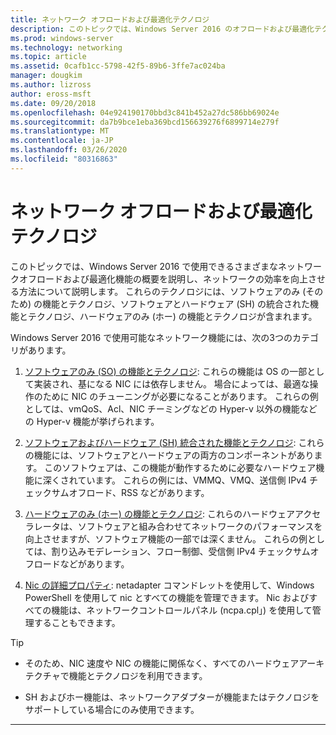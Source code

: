 ```yaml
---
title: ネットワーク オフロードおよび最適化テクノロジ
description: このトピックでは、Windows Server 2016 のオフロードおよび最適化テクノロジの概要について説明し、これらのテクノロジに関するその他のガイダンスへのリンクを示します。
ms.prod: windows-server
ms.technology: networking
ms.topic: article
ms.assetid: 0cafb1cc-5798-42f5-89b6-3ffe7ac024ba
manager: dougkim
ms.author: lizross
author: eross-msft
ms.date: 09/20/2018
ms.openlocfilehash: 04e924190170bbd3c841b452a27dc586bb69024e
ms.sourcegitcommit: da7b9bce1eba369bcd156639276f6899714e279f
ms.translationtype: MT
ms.contentlocale: ja-JP
ms.lasthandoff: 03/26/2020
ms.locfileid: "80316863"
---
```

# <a name="network-offload-and-optimization-technologies"></a>ネットワーク オフロードおよび最適化テクノロジ

このトピックでは、Windows Server 2016 で使用できるさまざまなネットワークオフロードおよび最適化機能の概要を説明し、ネットワークの効率を向上させる方法について説明します。 これらのテクノロジには、ソフトウェアのみ (そのため) の機能とテクノロジ、ソフトウェアとハードウェア (SH) の統合された機能とテクノロジ、ハードウェアのみ (ホー) の機能とテクノロジが含まれます。

Windows Server 2016 で使用可能なネットワーク機能には、次の3つのカテゴリがあります。 

1.  [ソフトウェアのみ (SO) の機能とテクノロジ](hpn-software-only-features.md): これらの機能は OS の一部として実装され、基になる NIC には依存しません。 場合によっては、最適な操作のために NIC のチューニングが必要になることがあります。 これらの例としては、vmQoS、Acl、NIC チーミングなどの Hyper-v 以外の機能などの Hyper-v 機能が挙げられます。   

2.  [ソフトウェアおよびハードウェア (SH) 統合された機能とテクノロジ](hpn-software-hardware-features.md): これらの機能には、ソフトウェアとハードウェアの両方のコンポーネントがあります。 このソフトウェアは、この機能が動作するために必要なハードウェア機能に深くされています。 これらの例には、VMMQ、VMQ、送信側 IPv4 チェックサムオフロード、RSS などがあります。   

3.  [ハードウェアのみ (ホー) の機能とテクノロジ](hpn-hardware-only-features.md): これらのハードウェアアクセラレータは、ソフトウェアと組み合わせてネットワークのパフォーマンスを向上させますが、ソフトウェア機能の一部では深くません。 これらの例としては、割り込みモデレーション、フロー制御、受信側 IPv4 チェックサムオフロードなどがあります。 

4. [Nic の詳細プロパティ](hpn-nic-advanced-properties.md): netadapter コマンドレットを使用して、Windows PowerShell を使用して nic とすべての機能を管理できます。  Nic およびすべての機能は、ネットワークコントロールパネル (ncpa.cpl」) を使用して管理することもできます。 

>[!TIP]
>- そのため、NIC 速度や NIC の機能に関係なく、すべてのハードウェアアーキテクチャで機能とテクノロジを利用できます。
>
>- SH およびホー機能は、ネットワークアダプターが機能またはテクノロジをサポートしている場合にのみ使用できます。

---